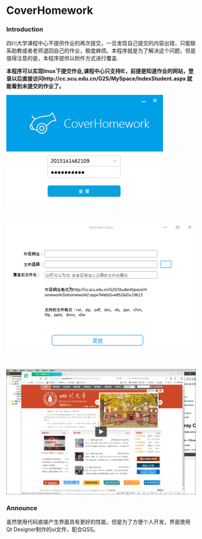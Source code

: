 # CoverHomework
### Introduction
四川大学课程中心不提供作业的再次提交，一旦发现自己提交的内容出错，只能联系助教或者老师退回自己的作业，极度麻烦。本程序就是为了解决这个问题，但是值得注意的是，本程序提供以附件方式进行覆盖.

<b>本程序可以实现linux下提交作业,课程中心只支持IE，前提是知道作业的网站，登录以后直接访问http://cc.scu.edu.cn/G2S/MySpace/IndexStudent.aspx 就能看到未提交的作业了。</b>  

![loginwindow](https://github.com/ExplosiveBattery/CoverHomework/blob/master/README/loginwindow.png?raw=true) 

<p>&nbsp;</p>

![mainwindow](https://github.com/ExplosiveBattery/CoverHomework/blob/master/README/mainwindow.png?raw=true) 

<p>&nbsp;</p>

[![Watch the video](https://github.com/ExplosiveBattery/CoverHomework/blob/master/README/video_screenshot.png?raw=true)](https://youtu.be/egjo6LV1fLM)

### Announce
虽然使用代码直接产生界面具有更好的性能，但是为了方便个人开发，界面使用Qt Designer制作的ui文件，配合QSS。
